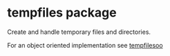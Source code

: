 # tempfiles package

Create and handle temporary files and directories.

For an object oriented implementation see [tempfilesoo](/pkg/filesutils/tempfilesoo/)
